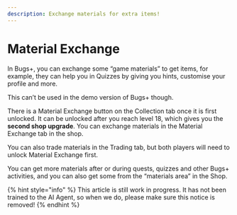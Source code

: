 ```yaml
---
description: Exchange materials for extra items!
---
```


# Material Exchange

In Bugs+, you can exchange some “game materials” to get items, for example, they can help you in Quizzes by giving you hints, customise your profile and more.

This can’t be used in the demo version of Bugs+ though.

There is a Material Exchange button on the Collection tab once it is first unlocked. It can be unlocked after you reach level 18, which gives you the **second shop upgrade**. You can exchange materials in the Material Exchange tab in the shop.

You can also trade materials in the Trading tab, but both players will need to unlock Material Exchange first.

You can get more materials after or during quests, quizzes and other Bugs+ activities, and you can also get some from the “materials area” in the Shop.

{% hint style="info" %}
This article is still work in progress. It has not been trained to the AI Agent, so when we do, please make sure this notice is removed!
{% endhint %}
